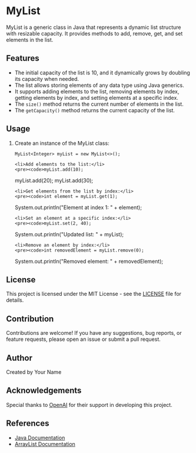 <h1>MyList</h1>

  <p>MyList is a generic class in Java that represents a dynamic list structure with resizable capacity. It provides methods to add, remove, get, and set elements in the list.</p>

  <h2>Features</h2>
  <ul>
    <li>The initial capacity of the list is 10, and it dynamically grows by doubling its capacity when needed.</li>
    <li>The list allows storing elements of any data type using Java generics.</li>
    <li>It supports adding elements to the list, removing elements by index, getting elements by index, and setting elements at a specific index.</li>
    <li>The <code>size()</code> method returns the current number of elements in the list.</li>
    <li>The <code>getCapacity()</code> method returns the current capacity of the list.</li>
  </ul>

  <h2>Usage</h2>

  <ol>
    <li>Create an instance of the MyList class:</li>
    <pre><code>MyList&lt;Integer&gt; myList = new MyList&lt;&gt;();</code></pre>

    <li>Add elements to the list:</li>
    <pre><code>myList.add(10);
myList.add(20);
myList.add(30);</code></pre>

    <li>Get elements from the list by index:</li>
    <pre><code>int element = myList.get(1);
System.out.println("Element at index 1: " + element);</code></pre>

    <li>Set an element at a specific index:</li>
    <pre><code>myList.set(2, 40);
System.out.println("Updated list: " + myList);</code></pre>

    <li>Remove an element by index:</li>
    <pre><code>int removedElement = myList.remove(0);
System.out.println("Removed element: " + removedElement);</code></pre>
  </ol>

  <h2>License</h2>
  <p>This project is licensed under the MIT License - see the <a href="LICENSE">LICENSE</a> file for details.</p>

  <h2>Contribution</h2>
  <p>Contributions are welcome! If you have any suggestions, bug reports, or feature requests, please open an issue or submit a pull request.</p>

  <h2>Author</h2>
  <p>Created by Your Name</p>

  <h2>Acknowledgements</h2>
  <p>Special thanks to <a href="https://openai.com/">OpenAI</a> for their support in developing this project.</p>

  <h2>References</h2>
  <ul>
    <li><a href="https://docs.oracle.com/javase/8/docs/api/">Java Documentation</a></li>
    <li><a href="https://docs.oracle.com/javase/8/docs/api/java/util/ArrayList.html">ArrayList Documentation</a></li>
  </ul>
